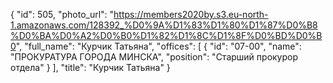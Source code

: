 {
    "id": 505,
    "photo_url": "https://members2020by.s3.eu-north-1.amazonaws.com/128392_%D0%9A%D1%83%D1%80%D1%87%D0%B8%D0%BA%D0%A2%D0%B0%D1%82%D1%8C%D1%8F%D0%BD%D0%B0",
    "full_name": "Курчик Татьяна",
    "offices": [
        {
            "id": "07-00",
            "name": "ПРОКУРАТУРА ГОРОДА МИНСКА",
            "position": "Старший прокурор отдела"
        }
    ],
    "title": "Курчик Татьяна"
}